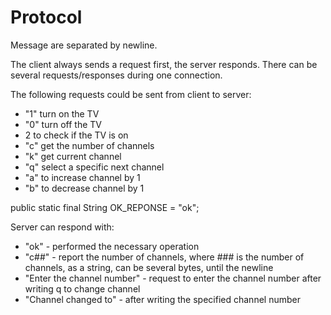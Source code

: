 # Protocol

Message are separated by newline.

The client always sends a request first, the server responds.
There can be several requests/responses during one connection.

The following requests could be sent from client to server:

* "1" turn on the TV
* "0" turn off the TV
* 2 to check if the TV is on
* "c" get the number of channels
* "k" get current channel
* "q" select a specific next channel
* "a" to increase channel by 1
* "b" to decrease channel by 1


public static final String OK_REPONSE = "ok";


Server can respond with:

* "ok"  - performed the necessary operation
* "c##"  - report the number of channels, where ### is the number of channels, as a string, 
  can be several bytes, until the newline
* "Enter the channel number" - request to enter the channel number after writing q
  to change channel
* "Channel changed to" - after writing the specified channel number